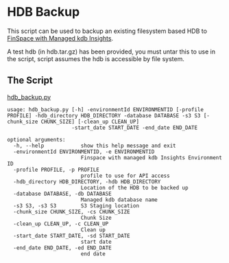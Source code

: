 # HDB Backup
This script can be used to backup an existing filesystem based HDB to [FinSpace with Managed kdb Insights]().

A test hdb (in hdb.tar.gz) has been provided, you must untar this to use in the script, script assumes the hdb is
accessible by file system.

## The Script
[hdb_backup.py](hdb_backup.py)

```
usage: hdb_backup.py [-h] -environmentId ENVIRONMENTID [-profile PROFILE] -hdb_directory HDB_DIRECTORY -database DATABASE -s3 S3 [-chunk_size CHUNK_SIZE] [-clean_up CLEAN_UP]
                     -start_date START_DATE -end_date END_DATE

optional arguments:
  -h, --help            show this help message and exit   
  -environmentId ENVIRONMENTID, -e ENVIRONMENTID   
                        Finspace with managed kdb Insights Environment ID   
  -profile PROFILE, -p PROFILE   
                        profile to use for API access   
  -hdb_directory HDB_DIRECTORY, -hdb HDB_DIRECTORY   
                        Location of the HDB to be backed up   
  -database DATABASE, -db DATABASE   
                        Managed kdb database name   
  -s3 S3, -s3 S3        S3 Staging location   
  -chunk_size CHUNK_SIZE, -cs CHUNK_SIZE   
                        Chunk Size   
  -clean_up CLEAN_UP, -c CLEAN_UP   
                        Clean up   
  -start_date START_DATE, -sd START_DATE   
                        start date   
  -end_date END_DATE, -ed END_DATE   
                        end date   
```